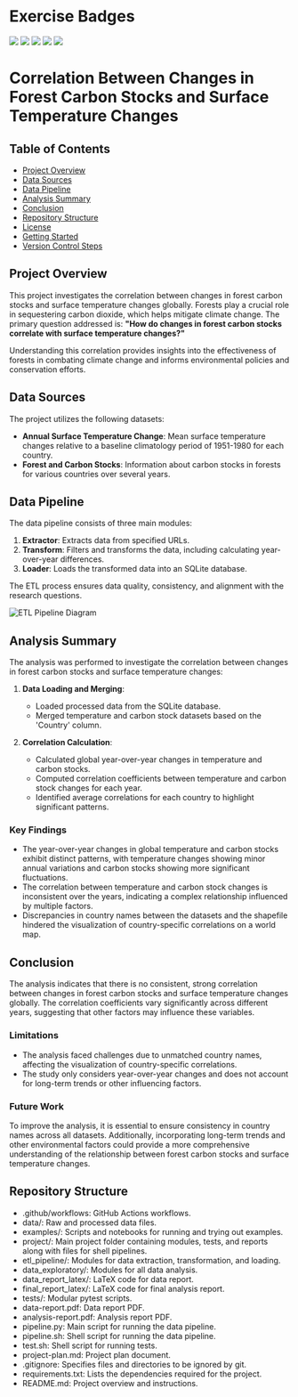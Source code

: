 # Exercise Badges

![](https://byob.yarr.is/AbdulHaseeb22/made-aj77odit-hw/score_ex1) ![](https://byob.yarr.is/AbdulHaseeb22/made-aj77odit-hw/score_ex2) ![](https://byob.yarr.is/AbdulHaseeb22/made-aj77odit-hw/score_ex3) ![](https://byob.yarr.is/AbdulHaseeb22/made-aj77odit-hw/score_ex4) ![](https://byob.yarr.is/AbdulHaseeb22/made-aj77odit-hw/score_ex5)
# Correlation Between Changes in Forest Carbon Stocks and Surface Temperature Changes

## Table of Contents
- [Project Overview](#project-overview)
- [Data Sources](#data-sources)
- [Data Pipeline](#data-pipeline)
- [Analysis Summary](#analysis-summary)
- [Conclusion](#conclusion)
- [Repository Structure](#repository-structure)
- [License](#license)
- [Getting Started](#getting-started)
- [Version Control Steps](#version-control-steps)

## Project Overview
This project investigates the correlation between changes in forest carbon stocks and surface temperature changes globally. Forests play a crucial role in sequestering carbon dioxide, which helps mitigate climate change. The primary question addressed is: **"How do changes in forest carbon stocks correlate with surface temperature changes?"**

Understanding this correlation provides insights into the effectiveness of forests in combating climate change and informs environmental policies and conservation efforts.

## Data Sources
The project utilizes the following datasets:

- **Annual Surface Temperature Change**: Mean surface temperature changes relative to a baseline climatology period of 1951-1980 for each country.
- **Forest and Carbon Stocks**: Information about carbon stocks in forests for various countries over several years.

## Data Pipeline
The data pipeline consists of three main modules:

1. **Extractor**: Extracts data from specified URLs.
2. **Transform**: Filters and transforms the data, including calculating year-over-year differences.
3. **Loader**: Loads the transformed data into an SQLite database.

The ETL process ensures data quality, consistency, and alignment with the research questions.

![ETL Pipeline Diagram](path/to/etl_pipeline_diagram.png)

## Analysis Summary
The analysis was performed to investigate the correlation between changes in forest carbon stocks and surface temperature changes:

1. **Data Loading and Merging**:
   - Loaded processed data from the SQLite database.
   - Merged temperature and carbon stock datasets based on the 'Country' column.

2. **Correlation Calculation**:
   - Calculated global year-over-year changes in temperature and carbon stocks.
   - Computed correlation coefficients between temperature and carbon stock changes for each year.
   - Identified average correlations for each country to highlight significant patterns.

### Key Findings
- The year-over-year changes in global temperature and carbon stocks exhibit distinct patterns, with temperature changes showing minor annual variations and carbon stocks showing more significant fluctuations.
- The correlation between temperature and carbon stock changes is inconsistent over the years, indicating a complex relationship influenced by multiple factors.
- Discrepancies in country names between the datasets and the shapefile hindered the visualization of country-specific correlations on a world map.

## Conclusion
The analysis indicates that there is no consistent, strong correlation between changes in forest carbon stocks and surface temperature changes globally. The correlation coefficients vary significantly across different years, suggesting that other factors may influence these variables.

### Limitations
- The analysis faced challenges due to unmatched country names, affecting the visualization of country-specific correlations.
- The study only considers year-over-year changes and does not account for long-term trends or other influencing factors.

### Future Work
To improve the analysis, it is essential to ensure consistency in country names across all datasets. Additionally, incorporating long-term trends and other environmental factors could provide a more comprehensive understanding of the relationship between forest carbon stocks and surface temperature changes.

## Repository Structure
- .github/workflows: GitHub Actions workflows.
- data/: Raw and processed data files.
- examples/: Scripts and notebooks for running and trying out examples.
- project/: Main project folder containing modules, tests, and reports along with files for shell pipelines.
- etl_pipeline/: Modules for data extraction, transformation, and loading.
- data_exploratory/: Modules for all data analysis.
- data_report_latex/: LaTeX code for data report.
- final_report_latex/: LaTeX code for final analysis report.
- tests/: Modular pytest scripts.
- data-report.pdf: Data report PDF.
- analysis-report.pdf: Analysis report PDF.
- pipeline.py: Main script for running the data pipeline.
- pipeline.sh: Shell script for running the data pipeline.
- test.sh: Shell script for running tests.
- project-plan.md: Project plan document.
- .gitignore: Specifies files and directories to be ignored by git.
- requirements.txt: Lists the dependencies required for the project.
- README.md: Project overview and instructions.
